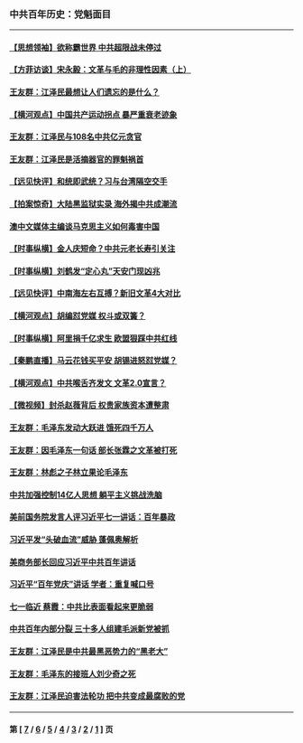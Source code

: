 ### 中共百年历史：党魁面目
---
#### [【思想领袖】欲称霸世界 中共超限战未停过](../../pages/nf1176107/n13745142.md?11110430) 
#### [【方菲访谈】宋永毅：文革与毛的非理性因素（上）](../../pages/nf1176107/n13469956.md?11110430) 
#### [王友群：江泽民最想让人们遗忘的是什么？](../../pages/nf1176107/n13408949.md?11110430) 
#### [【横河观点】中国共产运动拐点 暴严重衰老迹象](../../pages/nf1176107/n13388333.md?11110430) 
#### [王友群：江泽民与108名中共亿元贪官](../../pages/nf1176107/n13352358.md?11110430) 
#### [王友群：江泽民是活摘器官的罪魁祸首](../../pages/nf1176107/n13336903.md?11110430) 
#### [【远见快评】和统即武统？习与台湾隔空交手](../../pages/nf1176107/n13297739.md?11110430) 
#### [【拍案惊奇】大陆黑监狱实录 海外揭中共成潮流](../../pages/nf1176107/n13288853.md?11110430) 
#### [澳中文媒体主编谈马克思主义如何毒害中国](../../pages/nf1176107/n13257387.md?11110430) 
#### [【时事纵横】金人庆短命？中共元老长寿引关注](../../pages/nf1176107/n13217934.md?11110430) 
#### [【时事纵横】刘鹤发“定心丸”天安门现凶兆](../../pages/nf1176107/n13215416.md?11110430) 
#### [【远见快评】中南海左右互搏？新旧文革4大对比](../../pages/nf1176107/n13214745.md?11110430) 
#### [【横河观点】胡编怼党媒 权斗或双簧？](../../pages/nf1176107/n13210864.md?11110430) 
#### [【时事纵横】阿里捐千亿求生 欧盟狠踩中共红线](../../pages/nf1176107/n13206431.md?11110430) 
#### [【秦鹏直播】马云花钱买平安 胡锡进怒怼党媒？](../../pages/nf1176107/n13206392.md?11110430) 
#### [【横河观点】中共喉舌齐发文 文革2.0宣言？](../../pages/nf1176107/n13201248.md?11110430) 
#### [【微视频】封杀赵薇背后 权贵家族资本遭整肃](../../pages/nf1176107/n13197798.md?11110430) 
#### [王友群：毛泽东发动大跃进 饿死四千万人](../../pages/nf1176107/n13177158.md?11110430) 
#### [王友群：因毛泽东一句话 部长张霖之文革被打死](../../pages/nf1176107/n13161711.md?11110430) 
#### [王友群：林彪之子林立果论毛泽东](../../pages/nf1176107/n13128622.md?11110430) 
#### [中共加强控制14亿人思想 躺平主义挑战洗脑](../../pages/nf1176107/n13094299.md?11110430) 
#### [美前国务院发言人评习近平七一讲话：百年暴政](../../pages/nf1176107/n13066986.md?11110430) 
#### [习近平发“头破血流”威胁 蓬佩奥解析](../../pages/nf1176107/n13063604.md?11110430) 
#### [美商务部长回应习近平中共百年讲话](../../pages/nf1176107/n13062903.md?11110430) 
#### [习近平“百年党庆”讲话 学者：重复喊口号](../../pages/nf1176107/n13061411.md?11110430) 
#### [七一临近 蔡霞：中共比表面看起来更脆弱](../../pages/nf1176107/n13056418.md?11110430) 
#### [中共百年内部分裂 三十多人组建毛派新党被抓](../../pages/nf1176107/n13044023.md?11110430) 
#### [王友群：江泽民是中共最黑恶势力的“黑老大”](../../pages/nf1176107/n13022180.md?11110430) 
#### [王友群：毛泽东的接班人刘少奇之死](../../pages/nf1176107/n12991772.md?11110430) 
#### [王友群：江泽民迫害法轮功 把中共变成最腐败的党](../../pages/nf1176107/n12947347.md?11110430) 

---
#### 第 [ [7](./7.md?11110430) / [6](./6.md?11110430) / [5](./5.md?11110430) / [4](./4.md?11110430) / [3](./3.md?11110430) / [2](./2.md?11110430) / [1](./1.md?11110430) ] 页
